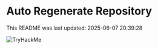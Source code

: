 # Auto Regenerate Repository

This README was last updated: 2025-06-07 20:39:28

 ![TryHackMe](https://tryhackme.com/badge/533634)